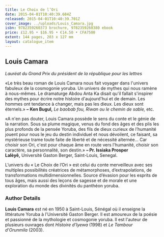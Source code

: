 ```yaml
---
title: Le Choix de l’Ori
date: 2015-04-01T10:40:39.684Z
released: 2015-04-01T10:40:39.701Z
cover_image: ../uploads/Louis_Camara.jpg
isbn: 9782359260373 brochure, 9782359260380 ebook
price: £12.95 • $16.95 • €14.50 • CFA7500
extent: 144 pages, 203 x 127 mm
layout: catalogue_item
---
```

## Louis Camara

*Lauréat du Grand Prix du président de la république pour les lettres*

«Le très beau roman de Louis Camara nous fait voyager dans l'univers fabuleux de la cosmogonie yoruba. Un univers de mythes qui nous ramène à nous-mêmes. Le dramaturge Abdou Anta Ka disait qu'il fallait s'inspirer des mythes pour écrire notre histoire d'aujourd'hui et de demain. Les hommes ont tendance à changer, mais pas les dieux. Les dieux sont éternels.» **–** **Ken Bugul,** *Le baobab fou, Riwan ou le chemin de sable,* etc.

«A n'en pas douter, Louis Camara possède le sens du conte et le génie de la narration. Sous sa plume magique, venus du fond des âges et des plis les plus profonds de la pensée Yoruba, des fils de dieux curieux de l’humanité jouent pour nous le jeu du destin individuel et nous dévoilent, ce faisant, sa mystérieuse trame toute faite de liberté et de nécessité alternée... Car choisir son Ori, c'est pour chaque âme en route vers l'humanité, choisir son caractère, sa personnalité, son destin.» **– Pr. Issiaka Prosper Lalèyê,** Université Gaston Berger, Saint-Louis, Senegal.

L’univers du « Le Choix de l’Ori » est celui du conte merveilleux avec ses multiples possibilités créatrices de métamorphoses, d’extrapolations, de transformations multidimensionnelles. Source d’évasion pour les esprits de tous âges, mais aussi des leçons de sagesse et de morale et une exploration du monde des divinités du panthéon yoruba.

### Author Details

**Louis Camara** est né en 1950 à Saint-Louis, Sénégal où il enseigne la littérature Yoruba à l'Université Gaston Berger. Il est amoureux de la poésie et passionné de la mythologie et cosmogonie yoruba. Il est l'auteur de plusieurs ouvrages dont *Histoire d'Iyewa* (1998) et *Le Tambour d'Orunmila* (2003).